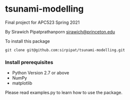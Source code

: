 # tsunami-modelling
Final project for APC523 Spring 2021

By Sirawich Pipatprathanporn sirawich@princeton.edu

To install this package
```
git clone git@github.com:sirpipat/tsunami-modelling.git
```

### Install prerequisites
* Python Version 2.7 or above
* NumPy
* matplotlib

Please read examples.py to learn how to use the package.
